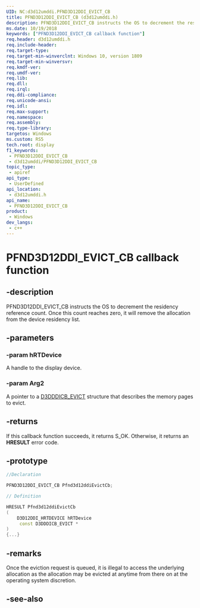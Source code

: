 ```yaml
---
UID: NC:d3d12umddi.PFND3D12DDI_EVICT_CB
title: PFND3D12DDI_EVICT_CB (d3d12umddi.h)
description: PFND3D12DDI_EVICT_CB instructs the OS to decrement the residency reference count. Once this count reaches zero, it will remove the allocation from the device residency list.
ms.date: 10/19/2018
keywords: ["PFND3D12DDI_EVICT_CB callback function"]
req.header: d3d12umddi.h
req.include-header: 
req.target-type: 
req.target-min-winverclnt: Windows 10, version 1809
req.target-min-winversvr: 
req.kmdf-ver: 
req.umdf-ver: 
req.lib: 
req.dll: 
req.irql: 
req.ddi-compliance: 
req.unicode-ansi: 
req.idl: 
req.max-support: 
req.namespace: 
req.assembly: 
req.type-library: 
targetos: Windows
ms.custom: RS5
tech.root: display
f1_keywords:
 - PFND3D12DDI_EVICT_CB
 - d3d12umddi/PFND3D12DDI_EVICT_CB
topic_type:
 - apiref
api_type:
 - UserDefined
api_location:
 - d3d12umddi.h
api_name:
 - PFND3D12DDI_EVICT_CB
product:
 - Windows
dev_langs:
 - c++
---
```


# PFND3D12DDI_EVICT_CB callback function


## -description

PFND3D12DDI_EVICT_CB instructs the OS to decrement the residency reference count. Once this count reaches zero, it will remove the allocation from the device residency list.

## -parameters

### -param hRTDevice

A handle to the display device.

### -param Arg2

A pointer to a [D3DDDICB_EVICT](../d3dumddi/ns-d3dumddi-d3dddicb_evict.md) structure that describes the memory pages to evict.

## -returns

If this callback function succeeds, it returns S_OK. Otherwise, it returns an **HRESULT** error code.

## -prototype

```cpp
//Declaration

PFND3D12DDI_EVICT_CB Pfnd3d12ddiEvictCb; 

// Definition

HRESULT Pfnd3d12ddiEvictCb 
(
	D3D12DDI_HRTDEVICE hRTDevice
	 const D3DDDICB_EVICT *
)
{...}

```

## -remarks

Once the eviction request is queued, it is illegal to access the underlying allocation as the allocation may be evicted at anytime from there on at the operating system discretion.

## -see-also

